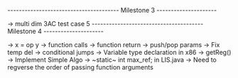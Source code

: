 --------------------------------------- Milestone 3 ---------------------

<!-- -> Final -->
<!-- -> Type casting fix ( boolean ) -->
<!-- -> Local Variable Scope Redeclaration -->
<!-- -> PushParam and PopParams -->
<!-- -> 3AC Offset -->
<!-- -> Stack Pointer Manipulation -->
<!-- -> No heap, only stack -->
<!-- -> Return Address -->
<!-- -> Goto fix [ TEST CASE 0 ] -->
<!-- -> break -->
<!-- -> Constructor type checking -->
<!-- -> continue -->
<!-- -> pushparam after sp update -->
<!-- -> SP update before print call -->
<!-- -> Symbol table id after 3AC -->
-> multi dim 3AC test case 5
--------------------------------------- Milestone 4 ---------------------

<!-- -> Register/Address Descriptor -->
-> x = op y
-> function calls
-> function return
-> push/pop params
-> Fix temp del
-> conditional jumps
-> Variable type declaration in x86
-> getReg()
-> Implement Simple Algo
-> ~static~ int max_ref; in LIS.java
-> Need to regverse the order of passing function arguments